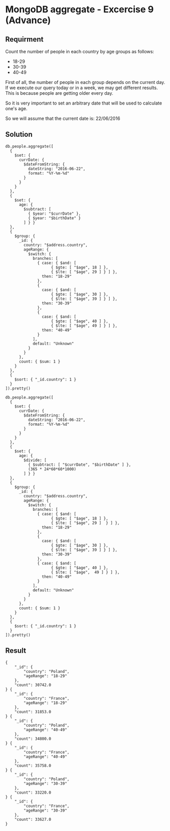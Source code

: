 # MongoDB aggregate - Excercise 9 (Advance)

## Requirment

Count the number of people in each country by age groups as follows:

- 18-29
- 30-39
- 40-49

First of all, the number of people in each group depends on the current day. If we execute our query today or in a week, we may get different results. This is because people are getting older every day.

So it is very important to set an arbitrary date that will be used to calculate one's age.

So we will assume that the current date is: 22/06/2016

## Solution

```agg
db.people.aggregate([
  {
    $set: {
      currDate: {
        $dateFromString: {
          dateString: "2016-06-22",
          format: "%Y-%m-%d"
        }
      }
    }
  },
  {
    $set: {
      age: {
        $subtract: [
          { $year: "$currDate" },
          { $year: "$birthDate" }
        ] } }
  },
  {
    $group: {
      _id: {
        country: "$address.country",
        ageRange: {
          $switch: {
            branches: [
              { case: { $and: [
                    { $gte: [ "$age", 18 ] },
                    { $lte: [ "$age", 29 ] } ] },
                then: "18-29"
              },
              {
                case: { $and: [
                    { $gte: [ "$age", 30 ] },
                    { $lte: [ "$age", 39 ] } ] },
                then: "30-39"
              },
              {
                case: { $and: [
                    { $gte: [ "$age", 40 ] },
                    { $lte: [ "$age", 49 ] } ] },
                then: "40-49"
              }
            ],
            default: "Unknown"
          }
        }
      },
      count: { $sum: 1 }
    }
  },
  {
    $sort: { "_id.country": 1 }
  }
]).pretty()

```

```agg
db.people.aggregate([
  {
    $set: {
      currDate: {
        $dateFromString: {
          dateString: "2016-06-22",
          format: "%Y-%m-%d"
        }
      }
    }
  },
  {
    $set: {
      age: {
        $divide: [
          { $subtract: [ "$currDate", "$birthDate" ] },
          (365 * 24*60*60*1000)
        ] } }
  },
  {
    $group: {
      _id: {
        country: "$address.country",
        ageRange: {
          $switch: {
            branches: [
              { case: { $and: [
                    { $gte: [ "$age", 18 ] },
                    { $lte: [ "$age", 29 ]  } ] },
                then: "18-29"
              },
              {
                case: { $and: [
                    { $gte: [ "$age", 30 ] },
                    { $lte: [ "$age", 39 ] } ] },
                then: "30-39"
              },
              { case: { $and: [
                    { $gte: [ "$age", 40 ] },
                    { $lte: [ "$age",  49 ] } ] },
                then: "40-49"
              }
            ],
            default: "Unknown"
          }
        }
      },
      count: { $sum: 1 }
    }
  },
  {
    $sort: { "_id.country": 1 }
  }
]).pretty()

```

## Result

```result
{
	"_id": {
		"country": "Poland",
		"ageRange": "18-29"
	},
	"count": 30742.0
} {
	"_id": {
		"country": "France",
		"ageRange": "18-29"
	},
	"count": 31853.0
} {
	"_id": {
		"country": "Poland",
		"ageRange": "40-49"
	},
	"count": 34800.0
} {
	"_id": {
		"country": "France",
		"ageRange": "40-49"
	},
	"count": 35758.0
} {
	"_id": {
		"country": "Poland",
		"ageRange": "30-39"
	},
	"count": 33220.0
} {
	"_id": {
		"country": "France",
		"ageRange": "30-39"
	},
	"count": 33627.0
}

```
